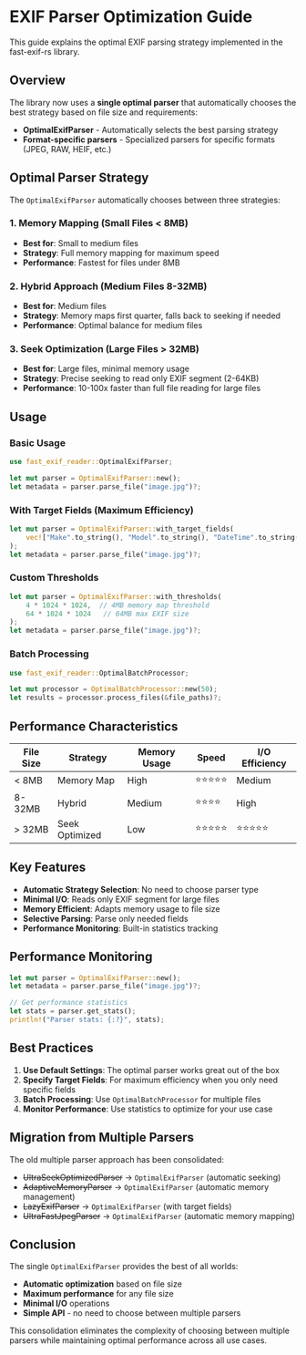 # EXIF Parser Optimization Guide

This guide explains the optimal EXIF parsing strategy implemented in the fast-exif-rs library.

## Overview

The library now uses a **single optimal parser** that automatically chooses the best strategy based on file size and requirements:

- **OptimalExifParser** - Automatically selects the best parsing strategy
- **Format-specific parsers** - Specialized parsers for specific formats (JPEG, RAW, HEIF, etc.)

## Optimal Parser Strategy

The `OptimalExifParser` automatically chooses between three strategies:

### 1. Memory Mapping (Small Files < 8MB)
- **Best for**: Small to medium files
- **Strategy**: Full memory mapping for maximum speed
- **Performance**: Fastest for files under 8MB

### 2. Hybrid Approach (Medium Files 8-32MB)
- **Best for**: Medium files
- **Strategy**: Memory maps first quarter, falls back to seeking if needed
- **Performance**: Optimal balance for medium files

### 3. Seek Optimization (Large Files > 32MB)
- **Best for**: Large files, minimal memory usage
- **Strategy**: Precise seeking to read only EXIF segment (2-64KB)
- **Performance**: 10-100x faster than full file reading for large files

## Usage

### Basic Usage
```rust
use fast_exif_reader::OptimalExifParser;

let mut parser = OptimalExifParser::new();
let metadata = parser.parse_file("image.jpg")?;
```

### With Target Fields (Maximum Efficiency)
```rust
let mut parser = OptimalExifParser::with_target_fields(
    vec!["Make".to_string(), "Model".to_string(), "DateTime".to_string()]
);
let metadata = parser.parse_file("image.jpg")?;
```

### Custom Thresholds
```rust
let mut parser = OptimalExifParser::with_thresholds(
    4 * 1024 * 1024,  // 4MB memory map threshold
    64 * 1024 * 1024   // 64MB max EXIF size
);
let metadata = parser.parse_file("image.jpg")?;
```

### Batch Processing
```rust
use fast_exif_reader::OptimalBatchProcessor;

let mut processor = OptimalBatchProcessor::new(50);
let results = processor.process_files(&file_paths)?;
```

## Performance Characteristics

| File Size | Strategy | Memory Usage | Speed | I/O Efficiency |
|-----------|----------|--------------|-------|----------------|
| < 8MB | Memory Map | High | ⭐⭐⭐⭐⭐ | Medium |
| 8-32MB | Hybrid | Medium | ⭐⭐⭐⭐ | High |
| > 32MB | Seek Optimized | Low | ⭐⭐⭐⭐⭐ | ⭐⭐⭐⭐⭐ |

## Key Features

- **Automatic Strategy Selection**: No need to choose parser type
- **Minimal I/O**: Reads only EXIF segment for large files
- **Memory Efficient**: Adapts memory usage to file size
- **Selective Parsing**: Parse only needed fields
- **Performance Monitoring**: Built-in statistics tracking

## Performance Monitoring

```rust
let mut parser = OptimalExifParser::new();
let metadata = parser.parse_file("image.jpg")?;

// Get performance statistics
let stats = parser.get_stats();
println!("Parser stats: {:?}", stats);
```

## Best Practices

1. **Use Default Settings**: The optimal parser works great out of the box
2. **Specify Target Fields**: For maximum efficiency when you only need specific fields
3. **Batch Processing**: Use `OptimalBatchProcessor` for multiple files
4. **Monitor Performance**: Use statistics to optimize for your use case

## Migration from Multiple Parsers

The old multiple parser approach has been consolidated:

- ~~UltraSeekOptimizedParser~~ → `OptimalExifParser` (automatic seeking)
- ~~AdaptiveMemoryParser~~ → `OptimalExifParser` (automatic memory management)
- ~~LazyExifParser~~ → `OptimalExifParser` (with target fields)
- ~~UltraFastJpegParser~~ → `OptimalExifParser` (automatic memory mapping)

## Conclusion

The single `OptimalExifParser` provides the best of all worlds:
- **Automatic optimization** based on file size
- **Maximum performance** for any file size
- **Minimal I/O** operations
- **Simple API** - no need to choose between multiple parsers

This consolidation eliminates the complexity of choosing between multiple parsers while maintaining optimal performance across all use cases.